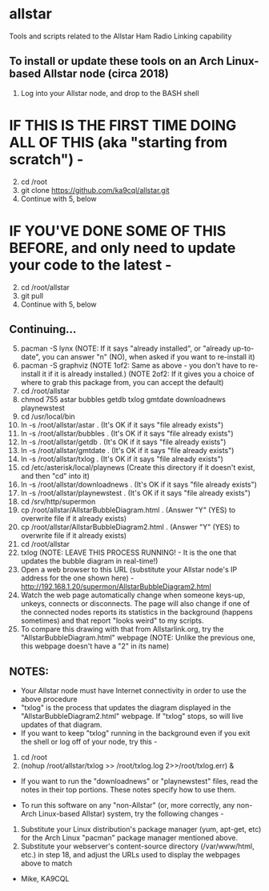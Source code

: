# allstar
Tools and scripts related to the Allstar Ham Radio Linking capability

To install or update these tools on an Arch Linux-based Allstar node (circa 2018)
---------------------------------------------------------------------------------

1) Log into your Allstar node, and drop to the BASH shell

# IF THIS IS THE FIRST TIME DOING ALL OF THIS (aka "starting from scratch") -
2. cd /root
3. git clone https://github.com/ka9cql/allstar.git
4. Continue with 5, below


# IF YOU'VE DONE SOME OF THIS BEFORE, and only need to update your code to the latest -
2. cd /root/allstar
3. git pull
4. Continue with 5, below


Continuing...
--------------
5) pacman -S lynx         (NOTE: If it says "already installed", or "already up-to-date", you can answer "n" (NO), when asked if you want to re-install it)
6) pacman -S graphviz     (NOTE 1of2: Same as above - you don't have to re-install it if it is already installed.)
                          (NOTE 2of2: If it gives you a choice of where to grab this package from, you can accept the default)
7) cd /root/allstar
8) chmod 755 astar bubbles getdb txlog gmtdate downloadnews playnewstest
9) cd /usr/local/bin
10) ln -s /root/allstar/astar .     (It's OK if it says "file already exists")
11) ln -s /root/allstar/bubbles .   (It's OK if it says "file already exists")
12) ln -s /root/allstar/getdb .     (It's OK if it says "file already exists")
13) ln -s /root/allstar/gmtdate .   (It's OK if it says "file already exists")
14) ln -s /root/allstar/txlog .     (It's OK if it says "file already exists")
15) cd /etc/asterisk/local/playnews        (Create this directory if it doesn't exist, and then "cd" into it)
16) ln -s /root/allstar/downloadnews .     (It's OK if it says "file already exists")
17) ln -s /root/allstar/playnewstest .     (It's OK if it says "file already exists")
18) cd /srv/http/supermon
19) cp /root/allstar/AllstarBubbleDiagram.html .      (Answer "Y" (YES) to overwrite file if it already exists)
20) cp /root/allstar/AllstarBubbleDiagram2.html .     (Answer "Y" (YES) to overwrite file if it already exists)
21) cd /root/allstar
22) txlog             (NOTE: LEAVE THIS PROCESS  RUNNING! - It is the one that updates the bubble diagram in real-time!)
23) Open a web browser to this URL (substitute your Allstar node's IP address for the one shown here) - http://192.168.1.20/supermon/AllstarBubbleDiagram2.html
24) Watch the web page automatically change when someone keys-up, unkeys, connects or disconnects.  The page will also change if one of the connected nodes reports its statistics in the background (happens sometimes) and that report "looks weird" to my scripts.
25) To compare this drawing with that from Allstarlink.org, try the "AllstarBubbleDiagram.html" webpage (NOTE: Unlike the previous one, this webpage doesn't have a "2" in its name)

NOTES:
--------------
*  Your Allstar node must have Internet connectivity in order to use the above procedure
*  "txlog" is the process that updates the diagram displayed in the "AllstarBubbleDiagram2.html" webpage. If "txlog" stops, so will live updates of that diagram.
*  If you want to keep "txlog" running in the background even if you exit the shell or log off of your node, try this -

1) cd /root
2) (nohup /root/allstar/txlog >> /root/txlog.log 2>>/root/txlog.err) &

* If you want to run the "downloadnews" or "playnewstest" files, read the notes in their top portions. These notes specify how to use them.

* To run this software on any "non-Allstar" (or, more correctly, any non-Arch Linux-based Allstar) system, try the following changes -

1) Substitute your Linux distribution's package manager (yum, apt-get, etc) for the Arch Linux "pacman" package manager mentioned above.
2) Substitute your webserver's content-source directory (/var/www/html, etc.) in step 18, and adjust the URLs used to display the webpages above to match


- Mike, KA9CQL
